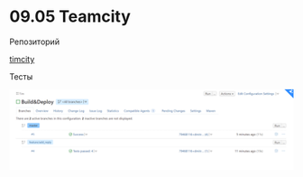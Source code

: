 # 09.05 Teamcity

Репозиторий

[timcity](https://github.com/Dmitriy-rzn/example-teamcity.git)

Тесты

![test](https://github.com/Dmitriy-rzn/Homework/blob/main/9.5/build.PNG)
